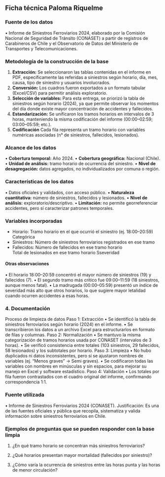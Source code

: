 ## Ficha técnica Paloma Riquelme

### Fuente de los datos
•	Informe de Siniestros Ferroviarios 2024, elaborado por la Comisión Nacional de Seguridad de Tránsito (CONASET) a partir de registros de Carabineros de Chile y el Observatorio de Datos del Ministerio de Transportes y Telecomunicaciones.
### Metodología de la construcción de la base
1. **Extracción:**  Se seleccionaron las tablas contenidas en el informe en PDF, específicamente las referidas a siniestros según horario, día, mes, causa, tipo de siniestro y usuarios involucrados.
2.	**Conversión:** Los cuadros fueron exportados a un formato tabular (Excel/CSV) para permitir análisis exploratorio.
3.	**Selección de variables:** Para esta entrega, se priorizó la tabla de siniestros según horario (2024), ya que permite observar los momentos del día donde existe mayor concentración de accidentes y fallecidos.
4.	**Estandarización:** Se unificaron los tramos horarios en intervalos de 3 horas, manteniendo la misma codificación del informe (00:00–02:59; 03:00–05:59; etc.).
5.	**Codificación** Cada fila representa un tramo horario con variables numéricas asociadas (n° de siniestros, fallecidos, lesionados).
### Alcance de los datos
• **Cobertura temporal:** Año 2024.
• **Cobertura geográfica:** Nacional (Chile).
•	**Unidad de análisis:** tramo horario de ocurrencia del siniestro.
•	**Nivel de desagregación:** datos agregados, no individualizados por comuna o región.
### Características de los datos
•	Datos oficiales y validados, con acceso público.
•	**Naturaleza cuantitativa:** número de siniestros, fallecidos y lesionados.
•	**Nivel de análisis:** exploratorio/descriptivo.
•	**Limitación:** no permite georreferenciar accidentes, pero sí caracterizar patrones temporales.
### Variables incorporadas
* Horario:	Tramo horario en el que ocurrió el siniestro (ej. 18:00–20:59)	Categórica
* Siniestros:	Número de siniestros ferroviarios registrados en ese tramo	
* Fallecidos:	Número de fallecidos en ese tramo horario	
Total de lesionados en ese tramo horario
Sseveridad	
#### Otras observaciones
•	El horario 18:00–20:59 concentró el mayor número de siniestros (19) y fallecidos (7).
•	El segundo tramo más crítico fue 09:00–11:59 (18 siniestros, aunque menos fatal).
•	La madrugada (00:00–05:59) presentó un índice de severidad más alto que otros horarios, lo que sugiere mayor letalidad cuando ocurren accidentes a esas horas.

### 4. Documentación

Proceso de limpieza de datos
Paso 1: Extracción
•	Se identificó la tabla de siniestros ferroviarios según horario (2024) en el informe.
•	Se transcribieron los datos a un archivo Excel para estructurarlos en formato de filas y columnas.
Paso 2: Normalización
•	Se mantuvo la misma categorización de tramos horarios usada por CONASET (intervalos de 3 horas).
•	Se verificó consistencia entre totales (103 siniestros, 29 fallecidos, 58 lesionados) y los subtotales por horario.
Paso 3: Limpieza
•	No hubo duplicados ni datos inconsistentes, pero sí se ajustaron nombres de variables (ej. “Menos graves” → Semi graves).
•	Se codificaron todas las variables con nombres en minúsculas y sin espacios, para mejorar su manejo en Excel y software estadístico.
Paso 4: Validación
•	Los totales por fila fueron contrastados con el cuadro original del informe, confirmando correspondencia 1:1.

### Fuente utilizada
•	Informe de Siniestros Ferroviarios 2024 (CONASET).
Justificación:
Es una de las fuentes oficiales y pública que recopila, sistematiza y valida información sobre siniestros ferroviarios en Chile.

### Ejemplos de preguntas que se pueden responder con la base limpia
1.	¿En qué tramo horario se concentran más siniestros ferroviarios?

2.	¿Qué horarios presentan mayor mortalidad (fallecidos por siniestro)?

3.	¿Cómo varía la ocurrencia de siniestros entre las horas punta y las horas de menor circulación?


